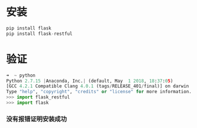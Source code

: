 # 安装
``` python
pip install flask
pip install flask-restful
```
# 验证
``` python
➜  ~ python
Python 2.7.15 |Anaconda, Inc.| (default, May  1 2018, 18:37:05)
[GCC 4.2.1 Compatible Clang 4.0.1 (tags/RELEASE_401/final)] on darwin
Type "help", "copyright", "credits" or "license" for more information.
>>> import flask_restful
>>> import flask
```
### 没有报错证明安装成功